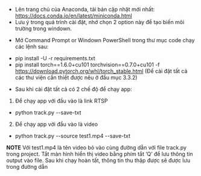 - Lên trang chủ của Anaconda, tải bản cập nhật mới nhất: https://docs.conda.io/en/latest/miniconda.html
- Lưu ý trong quá trình cài đặt, nhớ chọn 2 option này để tạo biến môi trường trong windown.

* Mở Command Prompt or Windown PowerShell trong thư mục code chạy các lệnh sau:
- pip install -U -r requirements.txt
- pip install torch==1.6.0+cu101 torchvision==0.7.0+cu101 -f https://download.pytorch.org/whl/torch_stable.html 
(Để cài đặt tất cả các thư viện cần thiết được nêu ở đầu mục 3.3.2)

* Sau khi cài đặt tất cả có 2 chế độ để chạy app:
1) Để chạy app với đầu vào là link RTSP
- python track.py --save-txt
2) Để chạy app với đầu vào là video
- python track.py --source test1.mp4 --save-txt

**NOTE**
Với test1.mp4 là tên video bỏ vào cùng đường dẫn với file track.py trong project.
Tắt màn hình hiển thị video bằng phím tắt ‘Q’ để lưu thông tin output vào file.
Sau khi chạy hoàn tất, thông tin thu thập được sẽ được lưu trong đường dẫn
